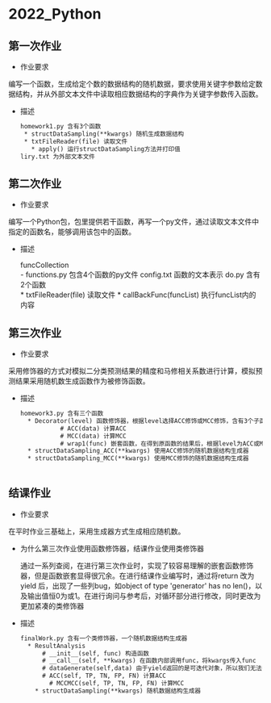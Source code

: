 # 2022_Python



## 第一次作业

- 作业要求

编写一个函数，生成给定个数的数据结构的随机数据，要求使用关键字参数给定数据结构，并从外部文本文件中读取相应数据结构的字典作为关键字参数传入函数。

- 描述

   ```txt
  homework1.py 含有3个函数
  	* structDataSampling(**kwargs) 随机生成数据结构
  	* txtFileReader(file) 读取文件
      * apply() 运行structDataSampling方法并打印值
  liry.txt 为外部文本文件
  ```

## 第二次作业

- 作业要求

编写一个Python包，包里提供若干函数，再写一个py文件，通过读取文本文件中指定的函数名，能够调用该包中的函数。 

- 描述  


    funcCollection  
     	- functions.py 包含4个函数的py文件
    config.txt  函数的文本表示
    do.py  含有2个函数  
    	* txtFileReader(file) 读取文件
        * callBackFunc(funcList) 执行funcList内的内容



## 第三次作业

- 作业要求

采用修饰器的方式对模拟二分类预测结果的精度和马修相关系数进行计算，模拟预测结果采用随机数生成函数作为被修饰函数。 

- 描述

  ```txt
  homework3.py 含有三个函数
  	* Decorator(level) 函数修饰器，根据level选择ACC修饰或MCC修饰，含有3个子函数
             # ACC(data) 计算ACC
             # MCC(data) 计算MCC
             # wrap1(func) 嵌套函数，在得到原函数的结果后，根据level为ACC或MCC计算并得出结果
  	* structDataSampling_ACC(**kwargs) 使用ACC修饰的随机数据结构生成器
  	* structDataSampling_MCC(**kwargs) 使用MCC修饰的随机数据结构生成器
  	      
  ```

  

## 结课作业

- 作业要求

在平时作业三基础上，采用生成器方式生成相应随机数。

- 为什么第三次作业使用函数修饰器，结课作业使用类修饰器

   通过一系列查阅，在进行第三次作业时，实现了较容易理解的嵌套函数修饰器，但是函数嵌套显得很冗余。在进行结课作业编写时，通过将return 改为 yield 后，出现了一些列bug，如object of type 'generator' has no len()，以及输出值恒0为或1。在进行询问与参考后，对循环部分进行修改，同时更改为更加紧凑的类修饰器

- 描述

  ```txt
  finalWork.py 含有一个类修饰器，一个随机数据结构生成器
  	* ResultAnalysis  
  		# __init__(self, func) 构造函数
  		# __call__(self, **kwargs) 在函数内部调用func，将kwargs传入func
  		# dataGenerate(self,data) 由于yield返回的是可迭代对象，所以我们无法多次使用数据，故需要先迭代可迭代对象将数据保存起来
      	# ACC(self, TP, TN, FP, FN) 计算ACC
          # MCCMCC(self, TP, TN, FP, FN) 计算MCC
      * structDataSampling(**kwargs) 随机数据结构生成器
  ```

  